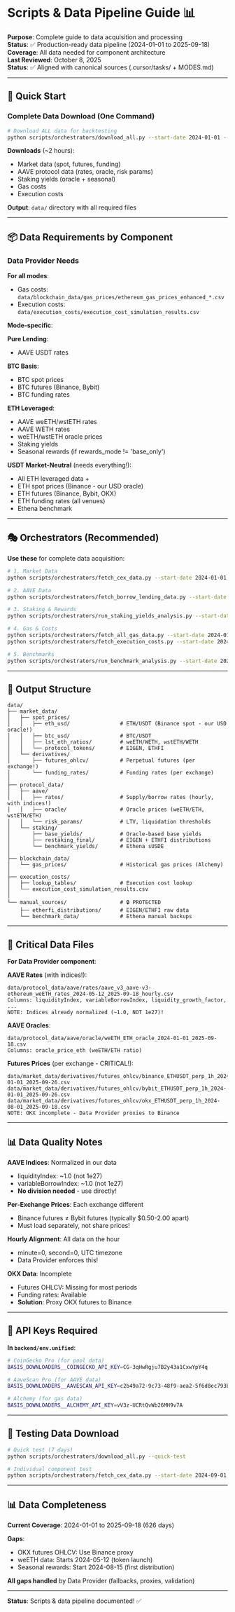 # Scripts & Data Pipeline Guide 📊

**Purpose**: Complete guide to data acquisition and processing  
**Status**: ✅ Production-ready data pipeline (2024-01-01 to 2025-09-18)  
**Coverage**: All data needed for component architecture  
**Last Reviewed**: October 8, 2025  
**Status**: ✅ Aligned with canonical sources (.cursor/tasks/ + MODES.md)

---

## 🚀 **Quick Start**

### **Complete Data Download** (One Command)

```bash
# Download ALL data for backtesting
python scripts/orchestrators/download_all.py --start-date 2024-01-01 --end-date 2025-09-18
```

**Downloads** (~2 hours):
- Market data (spot, futures, funding)
- AAVE protocol data (rates, oracle, risk params)
- Staking yields (oracle + seasonal)
- Gas costs
- Execution costs

**Output**: `data/` directory with all required files

---

## 📦 **Data Requirements by Component**

### **Data Provider Needs**

**For all modes**:
- Gas costs: `data/blockchain_data/gas_prices/ethereum_gas_prices_enhanced_*.csv`
- Execution costs: `data/execution_costs/execution_cost_simulation_results.csv`

**Mode-specific**:

**Pure Lending**:
- AAVE USDT rates

**BTC Basis**:
- BTC spot prices
- BTC futures (Binance, Bybit)
- BTC funding rates

**ETH Leveraged**:
- AAVE weETH/wstETH rates
- AAVE WETH rates
- weETH/wstETH oracle prices
- Staking yields
- Seasonal rewards (if rewards_mode != 'base_only')

**USDT Market-Neutral** (needs everything!):
- All ETH leveraged data +
- ETH spot prices (Binance - our USD oracle)
- ETH futures (Binance, Bybit, OKX)
- ETH funding rates (all venues)
- Ethena benchmark

---

## 🎭 **Orchestrators** (Recommended)

**Use these** for complete data acquisition:

```bash
# 1. Market Data
python scripts/orchestrators/fetch_cex_data.py --start-date 2024-01-01 --end-date 2025-09-18

# 2. AAVE Data
python scripts/orchestrators/fetch_borrow_lending_data.py --start-date 2024-01-01 --end-date 2025-09-18

# 3. Staking & Rewards
python scripts/orchestrators/run_staking_yields_analysis.py --start-date 2024-01-01 --end-date 2025-09-18

# 4. Gas & Costs
python scripts/orchestrators/fetch_all_gas_data.py --start-date 2024-01-01 --end-date 2025-09-18
python scripts/orchestrators/fetch_execution_costs.py --start-date 2024-01-01 --end-date 2025-09-18

# 5. Benchmarks
python scripts/orchestrators/run_benchmark_analysis.py --start-date 2024-02-16 --end-date 2025-09-18
```

---

## 📁 **Output Structure**

```
data/
├── market_data/
│   ├── spot_prices/
│   │   ├── eth_usd/                # ETH/USDT (Binance spot - our USD oracle!)
│   │   ├── btc_usd/                # BTC/USDT
│   │   ├── lst_eth_ratios/         # weETH/WETH, wstETH/WETH
│   │   └── protocol_tokens/        # EIGEN, ETHFI
│   └── derivatives/
│       ├── futures_ohlcv/          # Perpetual futures (per exchange!)
│       └── funding_rates/          # Funding rates (per exchange)
│
├── protocol_data/
│   ├── aave/
│   │   ├── rates/                  # Supply/borrow rates (hourly, with indices!)
│   │   ├── oracle/                 # Oracle prices (weETH/ETH, wstETH/ETH)
│   │   └── risk_params/            # LTV, liquidation thresholds
│   └── staking/
│       ├── base_yields/            # Oracle-based base yields
│       ├── restaking_final/        # EIGEN + ETHFI distributions
│       └── benchmark_yields/       # Ethena sUSDE
│
├── blockchain_data/
│   └── gas_prices/                 # Historical gas prices (Alchemy)
│
├── execution_costs/
│   ├── lookup_tables/              # Execution cost lookup
│   └── execution_cost_simulation_results.csv
│
└── manual_sources/                 # 🔒 PROTECTED
    ├── etherfi_distributions/      # EIGEN/ETHFI raw data
    └── benchmark_data/             # Ethena manual backups
```

---

## 🔑 **Critical Data Files**

**For Data Provider component**:

**AAVE Rates** (with indices!):
```
data/protocol_data/aave/rates/aave_v3_aave-v3-ethereum_weETH_rates_2024-05-12_2025-09-18_hourly.csv
Columns: liquidityIndex, variableBorrowIndex, liquidity_growth_factor, ...
NOTE: Indices already normalized (~1.0, NOT 1e27)!
```

**AAVE Oracles**:
```
data/protocol_data/aave/oracle/weETH_ETH_oracle_2024-01-01_2025-09-18.csv
Columns: oracle_price_eth (weETH/ETH ratio)
```

**Futures Prices** (per exchange - CRITICAL!):
```
data/market_data/derivatives/futures_ohlcv/binance_ETHUSDT_perp_1h_2024-01-01_2025-09-26.csv
data/market_data/derivatives/futures_ohlcv/bybit_ETHUSDT_perp_1h_2024-01-01_2025-09-26.csv
data/market_data/derivatives/futures_ohlcv/okx_ETHUSDT_perp_1h_2024-08-01_2025-09-18.csv
NOTE: OKX incomplete - Data Provider proxies to Binance
```

---

## 📊 **Data Quality Notes**

**AAVE Indices**: Normalized in our data
- liquidityIndex: ~1.0 (not 1e27)
- variableBorrowIndex: ~1.0 (not 1e27)
- **No division needed** - use directly!

**Per-Exchange Prices**: Each exchange different
- Binance futures ≠ Bybit futures (typically $0.50-2.00 apart)
- Must load separately, not share prices!

**Hourly Alignment**: All data on the hour
- minute=0, second=0, UTC timezone
- Data Provider enforces this!

**OKX Data**: Incomplete
- Futures OHLCV: Missing for most periods
- Funding rates: Available
- **Solution**: Proxy OKX futures to Binance

---

## 🔧 **API Keys Required**

**In `backend/env.unified`**:

```bash
# CoinGecko Pro (for pool data)
BASIS_DOWNLOADERS__COINGECKO_API_KEY=CG-3qHwRgju7B2y43a1CxwYpY4q

# AaveScan Pro (for AAVE data)
BASIS_DOWNLOADERS__AAVESCAN_API_KEY=c2b49a72-9c73-48f9-aea2-5f6d8ec793b9

# Alchemy (for gas data)
BASIS_DOWNLOADERS__ALCHEMY_API_KEY=vV3z-UCRtQvWb26MH9v7A
```

---

## 🧪 **Testing Data Download**

```bash
# Quick test (7 days)
python scripts/orchestrators/download_all.py --quick-test

# Individual component test
python scripts/orchestrators/fetch_cex_data.py --start-date 2024-09-01 --end-date 2024-09-07 --quick-test
```

---

## 📊 **Data Completeness**

**Current Coverage**: 2024-01-01 to 2025-09-18 (626 days)

**Gaps**:
- OKX futures OHLCV: Use Binance proxy
- weETH data: Starts 2024-05-12 (token launch)
- Seasonal rewards: Start 2024-08-15 (first distribution)

**All gaps handled** by Data Provider (fallbacks, proxies, validation)

---

**Status**: Scripts & data pipeline documented! ✅


